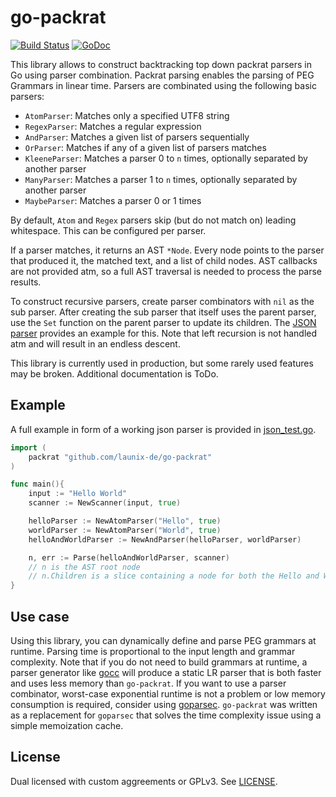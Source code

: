 go-packrat
============================

[![Build Status](https://travis-ci.com/launix-de/go-packrat.svg?branch=master)](https://travis-ci.com/launix-de/go-packrat)
[![GoDoc](https://godoc.org/github.com/launix-de/go-packrat?status.png)](https://godoc.org/github.com/launix-de/go-packrat)


This library allows to construct backtracking top down packrat parsers in Go using parser combination. Packrat parsing enables the parsing of PEG Grammars in linear time. Parsers are combinated using the following basic parsers:

- `AtomParser`: Matches only a specified UTF8 string
- `RegexParser`: Matches a regular expression
- `AndParser`: Matches a given list of parsers sequentially
- `OrParser`: Matches if any of a given list of parsers matches
- `KleeneParser`: Matches a parser 0 to `n` times, optionally separated by another parser
- `ManyParser`: Matches a parser 1 to `n` times, optionally separated by another parser
- `MaybeParser`: Matches a parser 0 or 1 times

By default, `Atom` and `Regex` parsers skip (but do not match on) leading whitespace. This can be configured per parser.

If a parser matches, it returns an AST `*Node`. Every node points to the parser that produced it, the matched text, and a list of child nodes. AST callbacks are not provided atm, so a full AST traversal is needed to process the parse results.

To construct recursive parsers, create parser combinators with `nil` as the sub parser. After creating the sub parser that itself uses the parent parser, use the `Set` function on the parent parser to update its children. The [JSON parser](./json_test.go) provides an example for this. Note that left recursion is not handled atm and will result in an endless descent.

This library is currently used in production, but some rarely used features may be broken. Additional documentation is ToDo.

Example
-----------

A full example in form of a working json parser is provided in [json_test.go](./json_test.go).

```go
import (
    packrat "github.com/launix-de/go-packrat"
)

func main(){
    input := "Hello World"
    scanner := NewScanner(input, true)

    helloParser := NewAtomParser("Hello", true)
    worldParser := NewAtomParser("World", true)
    helloAndWorldParser := NewAndParser(helloParser, worldParser)

    n, err := Parse(helloAndWorldParser, scanner)
    // n is the AST root node
    // n.Children is a slice containing a node for both the Hello and World parser
}
```

Use case
-----------
Using this library, you can dynamically define and parse PEG grammars at runtime. Parsing time is proportional to the input length and grammar complexity. Note that if you do not need to build grammars at runtime, a parser generator like [gocc](https://github.com/goccmack/gocc) will produce a static LR parser that is both faster and uses less memory than `go-packrat`. If you want to use a parser combinator, worst-case exponential runtime is not a problem or low memory consumption is required, consider using [goparsec](https://github.com/prataprc/goparsec). `go-packrat` was written as a replacement for `goparsec` that solves the time complexity issue using a simple memoization cache. 

License
------------
Dual licensed with custom aggreements or GPLv3. See [LICENSE](./LICENSE).
